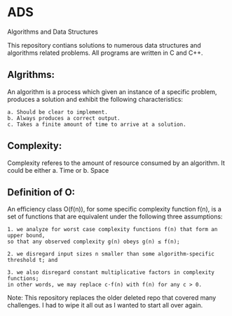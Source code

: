 # ADS
Algorithms and Data Structures

This repository contians solutions to numerous data structures and algorithms related problems.
All programs are written in C and C++.

Algrithms:
----------

An algorithm is a process which given an instance of a specific problem, produces a solution and exhibit the following characteristics:
	
	a. Should be clear to implement.
	b. Always produces a correct output.
	c. Takes a finite amount of time to arrive at a solution.

Complexity:
-----------

Complexity referes to the amount of resource consumed by an algorithm. It could be either
	a. Time or
	b. Space

Definition of O:
----------------
An efficiency class O(f(n)), for some specific complexity function f(n), is a set of functions that are
equivalent under the following three assumptions:

	1. we analyze for worst case complexity functions f(n) that form an upper bound, 
	so that any observed complexity g(n) obeys g(n) ≤ f(n);
	
	2. we disregard input sizes n smaller than some algorithm-specific threshold t; and
	
	3. we also disregard constant multiplicative factors in complexity functions; 
	in other words, we may replace c·f(n) with f(n) for any c > 0.


Note: This repository replaces the older deleted repo that covered many challenges. 
I had to wipe it all out as I wanted to start all over again. 
